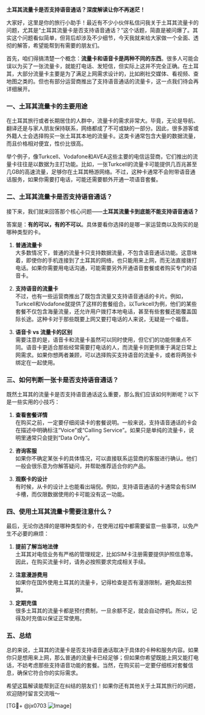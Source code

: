 **土耳其流量卡是否支持语音通话？深度解读让你不再迷茫！**

大家好，这里是你的旅行小助手！最近有不少小伙伴私信问我关于土耳其流量卡的问题，尤其是“土耳其流量卡是否支持语音通话？”这个话题，简直是被问爆了。其实这个问题看似简单，但背后却涉及不少细节，今天我就来给大家做一个全面、透彻的解答，希望能帮到有需要的朋友们。

首先，咱们得搞清楚一个概念：**流量卡和语音卡是两种不同的东西**。很多人可能会误以为买了一张流量卡，就能打电话、发短信，但实际上这并不完全正确。在土耳其，大部分流量卡主要是为了满足上网需求设计的，比如刷社交媒体、看视频、查地图之类的。但也有部分运营商推出了支持语音通话的流量卡，这一点我们待会再详细展开。

### 一、土耳其流量卡的主要用途

在土耳其旅行或者长期居住的人群中，流量卡的需求非常大。毕竟，无论是导航、翻译还是与家人朋友保持联系，网络都成了不可或缺的一部分。因此，很多游客或外籍人士会选择购买一张土耳其本地的流量卡。这类卡通常包含大量的数据流量，而且价格相对便宜，性价比很高。

举个例子，像Turkcell、Vodafone和AVEA这些主要的电信运营商，它们推出的流量卡往往是以数据为主打功能。比如，一张Turkcell的流量卡可能提供几百兆甚至几GB的高速流量，足够你在土耳其畅游网络。不过，这种卡通常不会附带语音通话服务，如果你需要打电话，可能还需要额外开通一项语音套餐。

### 二、土耳其流量卡是否支持语音通话？

接下来，我们就来回答那个核心问题——**土耳其流量卡到底能不能支持语音通话？**

答案是：**有的可以，有的不可以**。具体要看你选择的是哪一家运营商以及购买的是哪种类型的卡。

1. **普通流量卡**  
   大多数情况下，普通的流量卡只支持数据流量，不包含语音通话功能。这意味着，即使你的手机连接到了土耳其的网络，也只能用来上网，而无法直接拨打电话。如果你需要用电话沟通，可能需要另外开通语音套餐或者购买专门的语音卡。

2. **支持语音的流量卡**  
   不过，也有一些运营商推出了既包含流量又支持语音通话的卡片。例如，Turkcell和Vodafone就提供了这样的套餐组合。以Turkcell为例，他们的某些套餐不仅包含海量流量，还允许用户拨打本地电话，甚至有些套餐还能覆盖国际长途。这种卡对于那些既要上网又要打电话的人来说，无疑是一个福音。

3. **语音卡 vs 流量卡的区别**  
   需要注意的是，语音卡和流量卡虽然可以同时使用，但它们的功能侧重点不同。语音卡更适合那些经常需要打电话的人，而流量卡则更侧重于满足日常上网需求。如果你想两者兼顾，可以选择购买支持语音的流量卡，或者将两张卡绑定在一起使用。

### 三、如何判断一张卡是否支持语音通话？

既然土耳其的流量卡是否支持语音通话这么重要，那么我们应该如何判断呢？以下是一些实用的小技巧：

1. **查看套餐详情**  
   在购买之前，一定要仔细阅读卡的套餐说明。一般来说，支持语音通话的卡会在描述中明确标注“Voice”或“Calling Service”。如果只是单纯的流量卡，说明里通常只会提到“Data Only”。

2. **咨询客服**  
   如果你不确定某张卡的具体情况，可以直接联系运营商的客服进行确认。他们一般会很乐意为你解答疑问，并帮助推荐适合你的产品。

3. **观察卡的设计**  
   有时候，从卡的设计上也能看出端倪。例如，支持语音通话的卡通常会有SIM卡槽，而仅限数据使用的卡可能没有这一功能。

### 四、使用土耳其流量卡需要注意什么？

最后，无论你选择的是哪种类型的卡，在使用过程中都需要留意一些事项，以免产生不必要的麻烦：

1. **提前了解当地法律**  
   土耳其对电信业务有严格的管理规定，比如SIM卡注册需要提供护照信息等。因此，在购买流量卡时，请务必按照要求完成相关手续。

2. **注意漫游费用**  
   如果你在国外使用土耳其的流量卡，记得检查是否有漫游限制，避免超出预算。

3. **定期充值**  
   很多土耳其的流量卡都是预付费制，一旦余额不足，就会自动停机。所以，记得及时充值以保证正常使用。

### 五、总结

总的来说，土耳其的流量卡是否支持语音通话取决于具体的卡种和服务内容。如果你只是想用来上网，那么普通的流量卡已经足够；但如果你希望既能上网又能打电话，不妨考虑那些支持语音功能的套餐。当然，在购买前一定要仔细核对套餐信息，确保它符合你的实际需求。

希望这篇解读能帮到正在纠结的朋友们！如果你还有其他关于土耳其旅行的问题，欢迎随时留言交流哦～

[TG💪+ @jx0703 ![Image](https://github.com/user-attachments/assets/dbca1d08-cadb-493c-b0ec-ad6f7a83f270)]